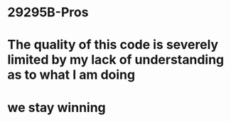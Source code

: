 # 29295B-Pros
# The quality of this code is severely limited by my lack of understanding as to what I am doing
#
#
#
#
#
#
#
#
#
#
#
#
#
#
#
# 
#
#
#
# we stay winning
